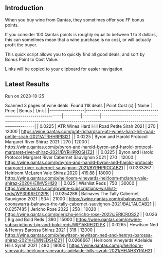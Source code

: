 ## Introduction

When you buy wine from Qantas, they sometimes offer you FF bonus points. 

If you consider 100 Qantas points is roughly equal to between 1 to 3 dollars, this can sometimes mean that a wine purchase is no cost, or will actually profit the buyer.

This quick script allows you to quickly find all good deals, and sort by Bonus Point to Cost Value.

Links will be copied to your clipboard for easier navigation.

## Latest Results

Run on 2023-10-25

Scanned 3 pages of wine deals.
Found 118 deals
|   Point Cost (c) | Name                                                             |   Price |   Bonus | Link                                                                                                                     |
|------------------|------------------------------------------------------------------|---------|---------|--------------------------------------------------------------------------------------------------------------------------|
|        0.0225    | ATR Wines Hard Hill Road Petite Sirah 2021                       |  270    |   12000 | https://wine.qantas.com/p/at-richardson-atr-wines-hard-hill-road-petite-sirah-2021/ATRHHRPISI21                          |
|        0.0225    | Byron and Harold Protocol Margaret River Shiraz 2021             |  270    |   12000 | https://wine.qantas.com/p/byron-and-harold-byron-and-harold-protocol-margaret-river-shiraz-2021/BYRHPROSHZ21             |
|        0.0225    | Byron and Harold Protocol Margaret River Cabernet Sauvignon 2021 |  270    |   12000 | https://wine.qantas.com/p/byron-and-harold-byron-and-harold-protocol-margaret-river-cabernet-sauvignon-2021/BYRHPROCAB21 |
|        0.0233267 | Heirloom McLaren Vale Shiraz 2020                                |  419.88 |   18000 | https://wine.qantas.com/p/heirloom-vineyards-heirloom-mclaren-vale-shiraz-2020/HEIMVSHI20                                |
|        0.025     | Wishlist Reds                                                    |  750    |   30000 | https://wine.qantas.com/p/wine-subscriptions-wishlist-reds/WP30KRED12PK                                                  |
|        0.0254286 | Balnaves The Tally Cabernet Sauvignon 2021                       |  534    |   21000 | https://wine.qantas.com/p/balnaves-of-coonawarra-balnaves-the-tally-cabernet-sauvignon-2021/BALTALCAB21                  |
|        0.0257485 | Jericho Rose 2022                                                |  258    |   10020 | https://wine.qantas.com/p/jericho-jericho-rose-2022/JERICROS22                                                           |
|        0.026     | Big and Bold Reds                                                |  390    |   15000 | https://wine.qantas.com/p/wine-subscriptions-big-and-bold-reds/WP15KRED12PK                                              |
|        0.0265    | Hewitson Ned & Henrys Barossa Shiraz 2021                        |  318    |   12000 | https://wine.qantas.com/p/hewitson-hewitson-ned-and-henrys-barossa-shiraz-2021/HEWNEDSHZ21                               |
|        0.0266667 | Heirloom Vineyards Adelaide Hills Syrah 2021                     |  480    |   18000 | https://wine.qantas.com/p/heirloom-vineyards-heirloom-vineyards-adelaide-hills-syrah-2021/HEIAHSYRAH21                   |

